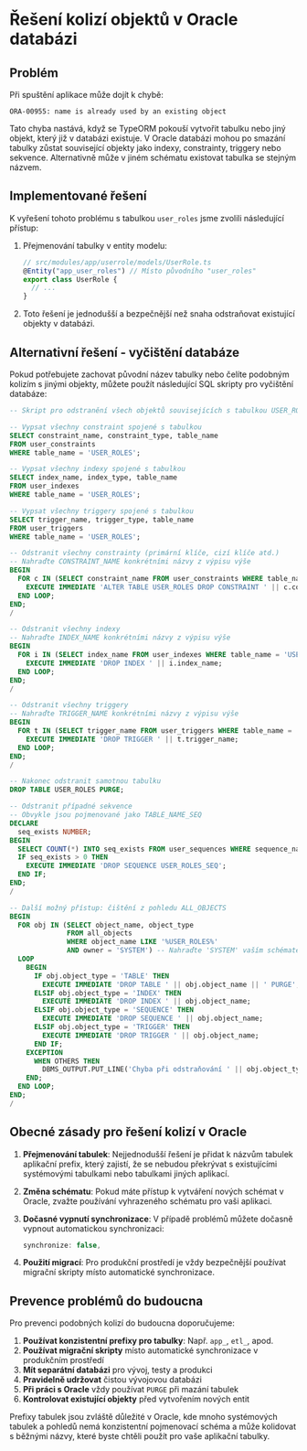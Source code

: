 # Řešení kolizí objektů v Oracle databázi

## Problém

Při spuštění aplikace může dojít k chybě:

```
ORA-00955: name is already used by an existing object
```

Tato chyba nastává, když se TypeORM pokouší vytvořit tabulku nebo jiný objekt, který již v databázi existuje. V Oracle databázi mohou po smazání tabulky zůstat související objekty jako indexy, constrainty, triggery nebo sekvence. Alternativně může v jiném schématu existovat tabulka se stejným názvem.

## Implementované řešení

K vyřešení tohoto problému s tabulkou `user_roles` jsme zvolili následující přístup:

1. Přejmenování tabulky v entity modelu:
   ```typescript
   // src/modules/app/userrole/models/UserRole.ts
   @Entity("app_user_roles") // Místo původního "user_roles"
   export class UserRole {
     // ...
   }
   ```

2. Toto řešení je jednodušší a bezpečnější než snaha odstraňovat existující objekty v databázi.

## Alternativní řešení - vyčištění databáze

Pokud potřebujete zachovat původní název tabulky nebo čelíte podobným kolizím s jinými objekty, můžete použít následující SQL skripty pro vyčištění databáze:

```sql
-- Skript pro odstranění všech objektů souvisejících s tabulkou USER_ROLES

-- Vypsat všechny constraint spojené s tabulkou
SELECT constraint_name, constraint_type, table_name 
FROM user_constraints 
WHERE table_name = 'USER_ROLES';

-- Vypsat všechny indexy spojené s tabulkou
SELECT index_name, index_type, table_name 
FROM user_indexes 
WHERE table_name = 'USER_ROLES';

-- Vypsat všechny triggery spojené s tabulkou
SELECT trigger_name, trigger_type, table_name 
FROM user_triggers 
WHERE table_name = 'USER_ROLES';

-- Odstranit všechny constrainty (primární klíče, cizí klíče atd.)
-- Nahraďte CONSTRAINT_NAME konkrétními názvy z výpisu výše
BEGIN
  FOR c IN (SELECT constraint_name FROM user_constraints WHERE table_name = 'USER_ROLES') LOOP
    EXECUTE IMMEDIATE 'ALTER TABLE USER_ROLES DROP CONSTRAINT ' || c.constraint_name;
  END LOOP;
END;
/

-- Odstranit všechny indexy
-- Nahraďte INDEX_NAME konkrétními názvy z výpisu výše
BEGIN
  FOR i IN (SELECT index_name FROM user_indexes WHERE table_name = 'USER_ROLES') LOOP
    EXECUTE IMMEDIATE 'DROP INDEX ' || i.index_name;
  END LOOP;
END;
/

-- Odstranit všechny triggery
-- Nahraďte TRIGGER_NAME konkrétními názvy z výpisu výše
BEGIN
  FOR t IN (SELECT trigger_name FROM user_triggers WHERE table_name = 'USER_ROLES') LOOP
    EXECUTE IMMEDIATE 'DROP TRIGGER ' || t.trigger_name;
  END LOOP;
END;
/

-- Nakonec odstranit samotnou tabulku
DROP TABLE USER_ROLES PURGE;

-- Odstranit případné sekvence
-- Obvykle jsou pojmenované jako TABLE_NAME_SEQ
DECLARE
  seq_exists NUMBER;
BEGIN
  SELECT COUNT(*) INTO seq_exists FROM user_sequences WHERE sequence_name = 'USER_ROLES_SEQ';
  IF seq_exists > 0 THEN
    EXECUTE IMMEDIATE 'DROP SEQUENCE USER_ROLES_SEQ';
  END IF;
END;
/

-- Další možný přístup: čištění z pohledu ALL_OBJECTS
BEGIN
  FOR obj IN (SELECT object_name, object_type 
              FROM all_objects 
              WHERE object_name LIKE '%USER_ROLES%' 
              AND owner = 'SYSTEM') -- Nahraďte 'SYSTEM' vaším schématem
  LOOP
    BEGIN
      IF obj.object_type = 'TABLE' THEN
        EXECUTE IMMEDIATE 'DROP TABLE ' || obj.object_name || ' PURGE';
      ELSIF obj.object_type = 'INDEX' THEN
        EXECUTE IMMEDIATE 'DROP INDEX ' || obj.object_name;
      ELSIF obj.object_type = 'SEQUENCE' THEN
        EXECUTE IMMEDIATE 'DROP SEQUENCE ' || obj.object_name;
      ELSIF obj.object_type = 'TRIGGER' THEN
        EXECUTE IMMEDIATE 'DROP TRIGGER ' || obj.object_name;
      END IF;
    EXCEPTION
      WHEN OTHERS THEN
        DBMS_OUTPUT.PUT_LINE('Chyba při odstraňování ' || obj.object_type || ' ' || obj.object_name || ': ' || SQLERRM);
    END;
  END LOOP;
END;
/
```

## Obecné zásady pro řešení kolizí v Oracle

1. **Přejmenování tabulek**: Nejjednodušší řešení je přidat k názvům tabulek aplikační prefix, který zajistí, že se nebudou překrývat s existujícími systémovými tabulkami nebo tabulkami jiných aplikací.

2. **Změna schématu**: Pokud máte přístup k vytváření nových schémat v Oracle, zvažte používání vyhrazeného schématu pro vaši aplikaci.

3. **Dočasné vypnutí synchronizace**: V případě problémů můžete dočasně vypnout automatickou synchronizaci:
   ```typescript
   synchronize: false,
   ```

4. **Použití migrací**: Pro produkční prostředí je vždy bezpečnější používat migrační skripty místo automatické synchronizace.

## Prevence problémů do budoucna

Pro prevenci podobných kolizí do budoucna doporučujeme:

1. **Používat konzistentní prefixy pro tabulky**: Např. `app_`, `etl_`, apod.
2. **Používat migrační skripty** místo automatické synchronizace v produkčním prostředí
3. **Mít separátní databázi** pro vývoj, testy a produkci
4. **Pravidelně udržovat** čistou vývojovou databázi
5. **Při práci s Oracle** vždy používat `PURGE` při mazání tabulek
6. **Kontrolovat existující objekty** před vytvořením nových entit

Prefixy tabulek jsou zvláště důležité v Oracle, kde mnoho systémových tabulek a pohledů nemá konzistentní pojmenovací schéma a může kolidovat s běžnými názvy, které byste chtěli použít pro vaše aplikační tabulky.